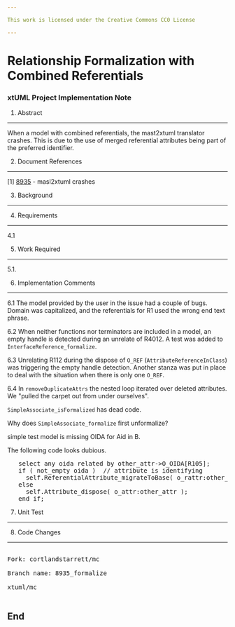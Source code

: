 ```yaml
---

This work is licensed under the Creative Commons CC0 License

---
```


# Relationship Formalization with Combined Referentials
### xtUML Project Implementation Note


1. Abstract
-----------
When a model with combined referentials, the mast2xtuml translator
crashes. This is due to the use of merged referential attributes being
part of the preferred identifier.

2. Document References
----------------------
[1] [8935](https://support.onefact.net/issues/8935) - masl2xtuml crashes  

3. Background
-------------

4. Requirements
---------------
4.1 

5. Work Required
----------------
5.1. 
  
6. Implementation Comments
--------------------------
6.1 The model provided by the user in the issue had a couple of
bugs.  Domain was capitalized, and the referentials for R1 used
the wrong end text phrase.

6.2 When neither functions nor terminators are included in a model, an
empty handle is detected during an unrelate of R4012.  A test was added
to `InterfaceReference_formalize`.

6.3 Unrelating R112 during the dispose of `O_REF` (`AttributeReferenceInClass`)
was triggering the empty handle detection.  Another stanza was put in place
to deal with the situation when there is only one `O_REF`.

6.4 In `removeDuplicateAttrs` the nested loop iterated over deleted
attributes.  We "pulled the carpet out from under ourselves".



`SimpleAssociate_isFormalized` has dead code.

Why does `SimpleAssociate_formalize` first unformalize?

simple test model is missing OIDA for Aid in B.

The following code looks dubious.
<pre>
   select any oida related by other_attr->O_OIDA[R105];
   if ( not_empty oida )  // attribute is identifying
     self.ReferentialAttribute_migrateToBase( o_rattr:other_rattr );
   else
     self.Attribute_dispose( o_attr:other_attr );
   end if;
</pre>


7. Unit Test
------------

8. Code Changes
---------------
<pre>

Fork: cortlandstarrett/mc   

Branch name: 8935_formalize

xtuml/mc

</pre>

End
---

